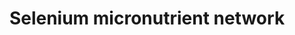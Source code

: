 ---
annotations:
- id: PW:0000133
  parent: classic metabolic pathway
  type: Pathway Ontology
  value: selenoamino acid metabolic pathway
authors:
- MaintBot
- Samuel Sklar
- Egonw
- Khanspers
- Lindarieswijk
- Finterly
- Eweitz
citedin:
- link: 10.1038/s41467-024-52306-5
  title: Podocyte-specific KLF6 primes proximal tubule CaMK1D signaling to attenuate
    diabetic kidney disease (2024)
- link: 10.3390/nu17050757
  title: Isoschaftoside in Fig Leaf Tea Alleviates Nonalcoholic Fatty Liver Disease
    in Mice via the Regulation of Macrophage Polarity (2025)
communities: []
description: The selenium-centred micronutrient biological network. The most relevant
  biochemical processes related to selenium in the context of metabolism, oxidation
  and inflammation are represented. Also, the compartmental separation (intracellular
  vs. plasma) is presented, identifying the selenium centred plasma metabolome. A
  selenoprotein database exists at [selenodb.org](http://www.selenodb.org).
last-edited: 2025-06-25
ndex: null
organisms:
- Mus musculus
redirect_from:
- /index.php/Pathway:WP1272
- /instance/WP1272
- /instance/WP1272_r139624
revision: r139624
schema-jsonld:
- '@context': https://schema.org/
  '@id': https://wikipathways.github.io/pathways/WP1272.html
  '@type': Dataset
  creator:
    '@type': Organization
    name: WikiPathways
  description: The selenium-centred micronutrient biological network. The most relevant
    biochemical processes related to selenium in the context of metabolism, oxidation
    and inflammation are represented. Also, the compartmental separation (intracellular
    vs. plasma) is presented, identifying the selenium centred plasma metabolome.
    A selenoprotein database exists at [selenodb.org](http://www.selenodb.org).
  keywords:
  - 15-HETE
  - 5-HPETE
  - AA (n-6)
  - ALA (n-3)
  - Alox5
  - Ascorbic acid
  - C22:5 (n-6)
  - COX1
  - COX2
  - Cat
  - Copper
  - Cysteine
  - DHA (n-3)
  - EPA (n-3)
  - F2-Isoprostane
  - FAD
  - FMN
  - Fads1
  - Fads2
  - Folic acid
  - Glutathione
  - Gpx1
  - Gpx2
  - Gpx3
  - Gpx4
  - Gpx6
  - Gsr
  - Heme
  - Homocysteine
  - Hypoxanthine
  - 'Hypoxanthine '
  - H₂O
  - H₂O₂
  - Iron
  - Kmo
  - LA (n-6)
  - Leukotriene A4
  - Leukotriene B4
  - Leukotriene C4
  - Leukotriene D4
  - Leukotriene E4
  - Leukotriene F4
  - LeukotrieneE4
  - Lipoic acid
  - Lipoxin A4
  - Lipoxin B4
  - Manganese
  - Methionine
  - 'Methionine '
  - Methionine sulfoxide
  - Mthfr
  - Mtr
  - NADP
  - NADPH
  - Niacin
  - O2
  - PGD2
  - PGE2
  - PGE3
  - PGF2a
  - PGG2
  - PGH2
  - PGI2
  - Pnpo
  - Ptgds
  - Ptges
  - Ptgis
  - Pyridoxal 5'-phosphate
  - ROS
  - Riboflavin
  - SelR
  - SelW
  - Selenium
  - Selk
  - Sepp1
  - T
  - TRXR 1
  - TRXR 2
  - TRXR 3
  - Tbxas1
  - Thioredoxin
  - Thromboxane A2
  - Thromboxane B2
  - Tromboxane A2
  - Tryptophan
  - Uric Acid
  - Uric acid
  - Vitamin B12
  - Xanthine
  - Xdh
  - Zinc
  - a-Tocopherol
  - a-tocopherol
  - glutathione disulfide
  - iPF2-alpha
  license: CC0
  name: Selenium micronutrient network
seo: CreativeWork
title: Selenium micronutrient network
wpid: WP1272
---